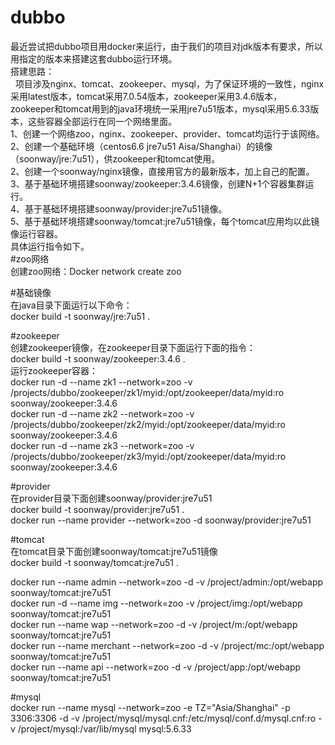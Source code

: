 # dubbo
最近尝试把dubbo项目用docker来运行，由于我们的项目对jdk版本有要求，所以用指定的版本来搭建这套dubbo运行环境。<br>
搭建思路：<br>
&nbsp;&nbsp;项目涉及nginx、tomcat、zookeeper、mysql，为了保证环境的一致性，nginx采用latest版本，tomcat采用7.0.54版本，zookeeper采用3.4.6版本，zookeeper和tomcat用到的java环境统一采用jre7u51版本，mysql采用5.6.33版本，这些容器全部运行在同一个网络里面。<br>
1、创建一个网络zoo，nginx、zookeeper、provider、tomcat均运行于该网络。<br>
2、创建一个基础环境（centos6.6 jre7u51 Aisa/Shanghai）的镜像（soonway/jre:7u51），供zookeeper和tomcat使用。<br>
2、创建一个soonway/nginx镜像，直接用官方的最新版本，加上自己的配置。<br>
3、基于基础环境搭建soonway/zookeeper:3.4.6镜像，创建N+1个容器集群运行。<br>
4、基于基础环境搭建soonway/provider:jre7u51镜像。<br>
5、基于基础环境搭建soonway/tomcat:jre7u51镜像，每个tomcat应用均以此镜像运行容器。<br>
具体运行指令如下。<br>
#zoo网络<br>
创建zoo网络：Docker network create zoo<br>

#基础镜像<br>
在java目录下面运行以下命令：<br>
docker build -t soonway/jre:7u51 .<br>

#zookeeper<br>
创建zookeeper镜像，在zookeeper目录下面运行下面的指令：<br>
docker build -t soonway/zookeeper:3.4.6 .<br>
运行zookeeper容器：<br>
docker run -d --name zk1 --network=zoo -v /projects/dubbo/zookeeper/zk1/myid:/opt/zookeeper/data/myid:ro  soonway/zookeeper:3.4.6<br>
docker run -d --name zk2 --network=zoo -v /projects/dubbo/zookeeper/zk2/myid:/opt/zookeeper/data/myid:ro  soonway/zookeeper:3.4.6<br>
docker run -d --name zk3 --network=zoo -v /projects/dubbo/zookeeper/zk3/myid:/opt/zookeeper/data/myid:ro  soonway/zookeeper:3.4.6<br>

#provider<br>
在provider目录下面创建soonway/provider:jre7u51<br>
docker build -t soonway/provider:jre7u51 .<br>
docker run --name provider --network=zoo -d soonway/provider:jre7u51<br>

#tomcat<br>
在tomcat目录下面创建soonway/tomcat:jre7u51镜像<br>
docker build -t soonway/tomcat:jre7u51 .<br>

docker run --name admin --network=zoo -d -v /project/admin:/opt/webapp soonway/tomcat:jre7u51<br>
docker run -d --name img --network=zoo -v /project/img:/opt/webapp soonway/tomcat:jre7u51<br>
docker run --name wap --network=zoo -d -v /project/m:/opt/webapp soonway/tomcat:jre7u51<br>
docker run --name merchant --network=zoo -d -v /project/mc:/opt/webapp soonway/tomcat:jre7u51<br>
docker run --name api --network=zoo -d -v /project/app:/opt/webapp soonway/tomcat:jre7u51<br>

#mysql<br>
docker run --name mysql --network=zoo -e TZ="Asia/Shanghai" -p 3306:3306 -d -v /project/mysql/mysql.cnf:/etc/mysql/conf.d/mysql.cnf:ro -v /project/mysql:/var/lib/mysql mysql:5.6.33<br>
